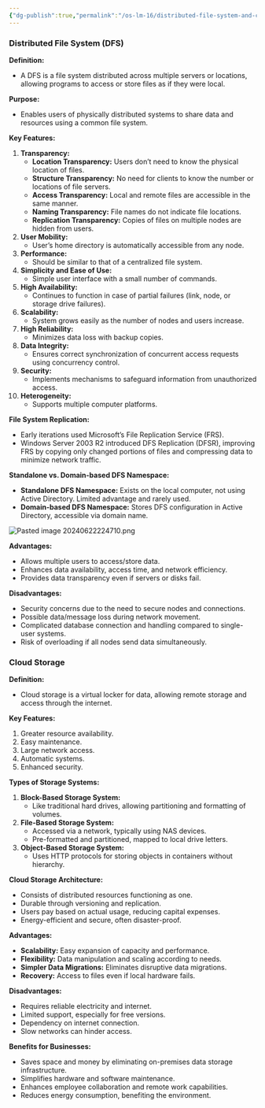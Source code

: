 ```yaml
---
{"dg-publish":true,"permalink":"/os-lm-16/distributed-file-system-and-cloud-storage/","dgPassFrontmatter":true}
---
```


### Distributed File System (DFS)

**Definition:**

- A DFS is a file system distributed across multiple servers or locations, allowing programs to access or store files as if they were local.

**Purpose:**

- Enables users of physically distributed systems to share data and resources using a common file system.

**Key Features:**

1. **Transparency:**
    - **Location Transparency:** Users don’t need to know the physical location of files.
    - **Structure Transparency:** No need for clients to know the number or locations of file servers.
    - **Access Transparency:** Local and remote files are accessible in the same manner.
    - **Naming Transparency:** File names do not indicate file locations.
    - **Replication Transparency:** Copies of files on multiple nodes are hidden from users.
2. **User Mobility:**
    - User’s home directory is automatically accessible from any node.
3. **Performance:**
    - Should be similar to that of a centralized file system.
4. **Simplicity and Ease of Use:**
    - Simple user interface with a small number of commands.
5. **High Availability:**
    - Continues to function in case of partial failures (link, node, or storage drive failures).
6. **Scalability:**
    - System grows easily as the number of nodes and users increase.
7. **High Reliability:**
    - Minimizes data loss with backup copies.
8. **Data Integrity:**
    - Ensures correct synchronization of concurrent access requests using concurrency control.
9. **Security:**
    - Implements mechanisms to safeguard information from unauthorized access.
10. **Heterogeneity:**
    - Supports multiple computer platforms.

**File System Replication:**

- Early iterations used Microsoft’s File Replication Service (FRS).
- Windows Server 2003 R2 introduced DFS Replication (DFSR), improving FRS by copying only changed portions of files and compressing data to minimize network traffic.

**Standalone vs. Domain-based DFS Namespace:**

- **Standalone DFS Namespace:** Exists on the local computer, not using Active Directory. Limited advantage and rarely used.
- **Domain-based DFS Namespace:** Stores DFS configuration in Active Directory, accessible via domain name.

![Pasted image 20240622224710.png](/img/user/Pasted%20image%2020240622224710.png)

**Advantages:**

- Allows multiple users to access/store data.
- Enhances data availability, access time, and network efficiency.
- Provides data transparency even if servers or disks fail.

**Disadvantages:**

- Security concerns due to the need to secure nodes and connections.
- Possible data/message loss during network movement.
- Complicated database connection and handling compared to single-user systems.
- Risk of overloading if all nodes send data simultaneously.

### Cloud Storage

**Definition:**

- Cloud storage is a virtual locker for data, allowing remote storage and access through the internet.

**Key Features:**

1. Greater resource availability.
2. Easy maintenance.
3. Large network access.
4. Automatic systems.
5. Enhanced security.

**Types of Storage Systems:**

1. **Block-Based Storage System:**
    - Like traditional hard drives, allowing partitioning and formatting of volumes.
2. **File-Based Storage System:**
    - Accessed via a network, typically using NAS devices.
    - Pre-formatted and partitioned, mapped to local drive letters.
3. **Object-Based Storage System:**
    - Uses HTTP protocols for storing objects in containers without hierarchy.

**Cloud Storage Architecture:**

- Consists of distributed resources functioning as one.
- Durable through versioning and replication.
- Users pay based on actual usage, reducing capital expenses.
- Energy-efficient and secure, often disaster-proof.

**Advantages:**

- **Scalability:** Easy expansion of capacity and performance.
- **Flexibility:** Data manipulation and scaling according to needs.
- **Simpler Data Migrations:** Eliminates disruptive data migrations.
- **Recovery:** Access to files even if local hardware fails.

**Disadvantages:**

- Requires reliable electricity and internet.
- Limited support, especially for free versions.
- Dependency on internet connection.
- Slow networks can hinder access.

**Benefits for Businesses:**

- Saves space and money by eliminating on-premises data storage infrastructure.
- Simplifies hardware and software maintenance.
- Enhances employee collaboration and remote work capabilities.
- Reduces energy consumption, benefiting the environment.